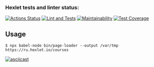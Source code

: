 ### Hexlet tests and linter status:
[![Actions Status](https://github.com/anatolyburtsev/frontend-testing-react-project-lvl1/workflows/hexlet-check/badge.svg)](https://github.com/anatolyburtsev/frontend-testing-react-project-lvl1/actions)
[![Lint and Tests](https://github.com/anatolyburtsev/frontend-testing-react-project-lvl1/actions/workflows/base-check.yml/badge.svg)](https://github.com/anatolyburtsev/frontend-testing-react-project-lvl1/actions/workflows/base-check.yml)
[![Maintainability](https://api.codeclimate.com/v1/badges/701fae47a20a9a7ca6f8/maintainability)](https://codeclimate.com/github/anatolyburtsev/frontend-testing-react-project-lvl1/maintainability)
[![Test Coverage](https://api.codeclimate.com/v1/badges/701fae47a20a9a7ca6f8/test_coverage)](https://codeclimate.com/github/anatolyburtsev/frontend-testing-react-project-lvl1/test_coverage)

## Usage

```shell
$ npx babel-node bin/page-loader --output /var/tmp https://ru.hexlet.io/courses
```
[![asciicast](https://asciinema.org/a/821Em3xcEIJlbmxjcrXvUyYvA.svg)](https://asciinema.org/a/821Em3xcEIJlbmxjcrXvUyYvA)
